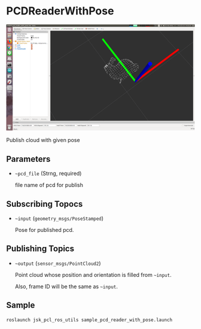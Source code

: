 # PCDReaderWithPose

![](images/pcd_reader_with_pose.png)

Publish cloud with given pose

## Parameters
* `~pcd_file` (Strng, required)

  file name of pcd for publish

## Subscribing Topocs
* `~input` (`geometry_msgs/PoseStamped`)

  Pose for published pcd.

## Publishing Topics
* `~output` (`sensor_msgs/PointCloud2`)

  Point cloud whose position and orientation is filled from `~input`.

  Also, frame ID will be the same as `~input`.

## Sample

```bash
roslaunch jsk_pcl_ros_utils sample_pcd_reader_with_pose.launch
```
